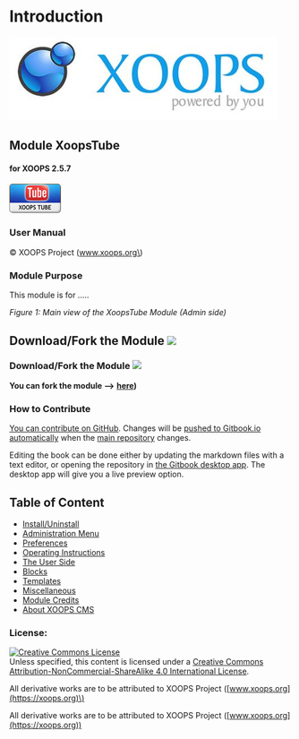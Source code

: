 # Introduction

![logoXoops.jpg](.gitbook/assets/logoxoops.jpg)

## Module XoopsTube

#### for XOOPS 2.5.7
      
![logoModule.png](.gitbook/assets/logomodule.png)
            
### User Manual

© XOOPS Project \(www.xoops.org\)

### Module Purpose

This module is for .....

 _Figure 1: Main view of the XoopsTube Module \(Admin side\)_

## Download/Fork the Module ![](https://xoops.org/images/forkit.png) 

### Download/Fork the Module ![](https://xoops.org/images/forkit.png)

**You can fork the module --&gt;** [**here**](https://github.com/XoopsModules25x/xoopstube)**\)**

### How to Contribute

[You can contribute on GitHub](https://github.com/XoopsDocs/xoopstube-tutorial). Changes will be [pushed to Gitbook.io automatically](https://www.gitbook.com/book/xoops/xoopstube-tutorial/activity) when the [main repository](https://github.com/XoopsDocs/xoopstube-tutorial) changes.

Editing the book can be done either by updating the markdown files with a text editor, or opening the repository in [the Gitbook desktop app](https://github.com/GitbookIO/editor/blob/master/README.md). The desktop app will give you a live preview option.

## Table of Content

* [Install/Uninstall](install-uninstall.md)
* [Administration Menu](administration-menu.md)
* [Preferences](preferences.md)
* [Operating Instructions](operating-instructions.md)
* [The User Side](the-user-side.md)
* [Blocks](blocks.md)
* [Templates](templates.md)
* [Miscellaneous](other.md) 
* [Module Credits](module-credits.md)
* [About XOOPS CMS](about-xoops-cms.md)

### License:

[![Creative Commons License](https://i.creativecommons.org/l/by-nc-sa/4.0/88x31.png)](http://creativecommons.org/licenses/by-nc-sa/4.0/)  
Unless specified, this content is licensed under a [Creative Commons Attribution-NonCommercial-ShareAlike 4.0 International License](http://creativecommons.org/licenses/by-nc-sa/4.0/).

All derivative works are to be attributed to XOOPS Project \([www.xoops.org](https://xoops.org)\)

All derivative works are to be attributed to XOOPS Project ([www.xoops.org](https://xoops.org))
